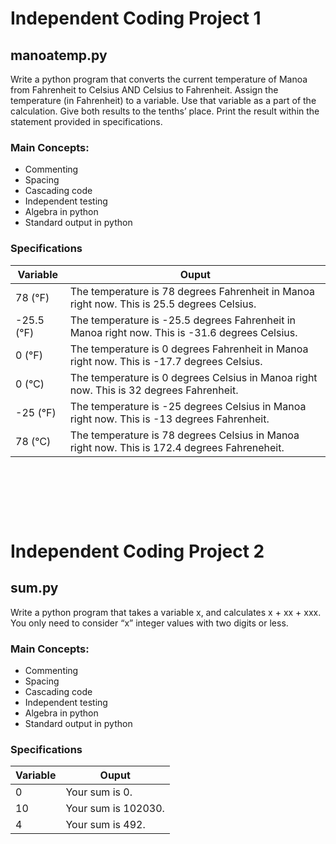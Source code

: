 # Independent Coding Project 1
  
    
    
    
## manoatemp.py
Write a python program that converts the current temperature of Manoa from Fahrenheit to Celsius AND Celsius to Fahrenheit.
Assign the temperature (in Fahrenheit) to a variable. Use that variable as a part of the calculation.
Give both results to the tenths’ place.
Print the result within the statement provided in specifications.
  
  
### Main Concepts:
* Commenting
* Spacing
* Cascading code
* Independent testing
* Algebra in python
* Standard output in python


### Specifications 
Variable      | Ouput
------------- | -------------
78 (℉)        | The temperature is 78 degrees Fahrenheit in Manoa right now. This is 25.5 degrees Celsius.
-25.5 (℉)     | The temperature is -25.5 degrees Fahrenheit in Manoa right now. This is -31.6 degrees Celsius.
0 (℉)         | The temperature is 0 degrees Fahrenheit in Manoa right now. This is -17.7 degrees Celsius.
0 (℃)         | The temperature is 0 degrees Celsius in Manoa right now. This is 32 degrees Fahrenheit.
-25 (℉)       | The temperature is -25 degrees Celsius in Manoa right now. This is -13 degrees Fahrenheit.
78 (℃)        | The temperature is 78 degrees Celsius in Manoa right now. This is 172.4 degrees Fahreneheit.


 

 

 



# Independent Coding Project 2


## sum.py
Write a python program that takes a variable x, and calculates x + xx + xxx. You only need to consider “x” integer values with two digits or less.


### Main Concepts:
* Commenting
* Spacing
* Cascading code
* Independent testing
* Algebra in python
* Standard output in python


### Specifications

Variable      | Ouput
------------- | -------------
0             | Your sum is 0.
10            | Your sum is 102030. 
4             | Your sum is 492.


